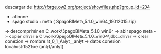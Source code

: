 descargar de: http://forge.ow2.org/project/showfiles.php?group_id=204
- allinone
- spago studio +meta (	SpagoBIMeta_5.1.0_win64_19012015.zip)

-> descomprimir en
	C:\.work\SpagoBIMeta_5.1.0_win64
-> abir spago meta
-> copiar driver a C:\.work\SpagoBIMeta_5.1.0_win64\jdbc_driver
-> crear conexion
	-> nombre:ht_0_1_Anlyt__anlyt
	-> datos conexion	
		locahost:1521:xe (anlyt/anlyt)


